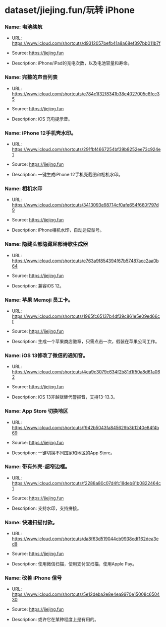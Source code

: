 # dataset/jiejing.fun/玩转 iPhone

### Name: 电池续航

- URL: https://www.icloud.com/shortcuts/d9312057befb41a8a68ef397bb011b7f

- Source: https://jiejing.fun

- Description: iPhone/iPad的充电次数，以及电池容量和寿命。

### Name: 完整的声音列表

- URL: https://www.icloud.com/shortcuts/e784c1f32f8341b38e4027005c8fcc35

- Source: https://jiejing.fun

- Description: iOS 充电提示音。

### Name: iPhone 12手机壳水印。

- URL: https://www.icloud.com/shortcuts/291fbf4667254bf39b8252ee73c924e1

- Source: https://jiejing.fun

- Description: 一键生成iPhone 12手机壳截图和相机水印。

### Name: 相机水印

- URL: https://www.icloud.com/shortcuts/3413093e98714cf0afe654f660f797d9

- Source: https://jiejing.fun

- Description: iPhone相机水印，自动适应型号。

### Name: 隐藏头部隐藏尾部诗歌生成器

- URL: https://www.icloud.com/shortcuts/e763a9f854394f67b57487acc2aa0b64

- Source: https://jiejing.fun

- Description: 兼容iOS 12。

### Name: 苹果 Memoji 员工卡。

- URL: https://www.icloud.com/shortcuts/1965fc65137b4df39c861e5e09ed66cf

- Source: https://jiejing.fun

- Description: 生成一个苹果商店徽章，只需点击一次，假装在苹果公司工作。

### Name: iOS 13修改了微信的通知音。

- URL: https://www.icloud.com/shortcuts/4ea9c3079c634f2b81d1f50a8d61a062

- Source: https://jiejing.fun

- Description: iOS 13非越狱替代警报音，支持13-13.3。

### Name: App Store 切换地区

- URL: https://www.icloud.com/shortcuts/f942b5043fa845629b3b1240e84f4b69

- Source: https://jiejing.fun

- Description: 一键切换不同国家和地区的App Store。

### Name: 带有外壳-超窄边框。

- URL: https://www.icloud.com/shortcuts/f2288a80c07d4fc18deb81b0822464c1

- Source: https://jiejing.fun

- Description: 支持水印，支持拼接。

### Name: 快速扫描付款。

- URL: https://www.icloud.com/shortcuts/da8f63d519044cb9938cdf162dea3ed8

- Source: https://jiejing.fun

- Description: 使用微信扫描，使用支付宝扫描，使用Apple Pay。

### Name: 改善 iPhone 信号

- URL: https://www.icloud.com/shortcuts/5e12deba2e8e4ea9970e15008c650430

- Source: https://jiejing.fun

- Description: 或许它在某种程度上是有用的。

